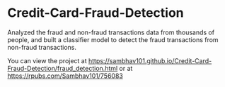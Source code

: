 # Credit-Card-Fraud-Detection

Analyzed the fraud and non-fraud transactions data from thousands of people, and built a classifier model to detect the fraud transactions from non-fraud transactions.

You can view the project at https://sambhav101.github.io/Credit-Card-Fraud-Detection/fraud_detection.html or at https://rpubs.com/Sambhav101/756083

